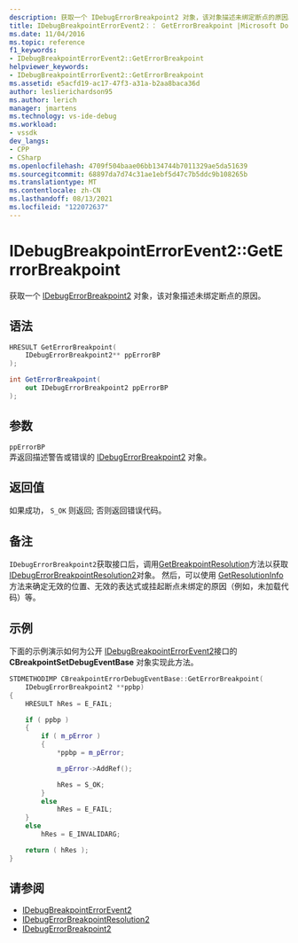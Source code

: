 ```yaml
---
description: 获取一个 IDebugErrorBreakpoint2 对象，该对象描述未绑定断点的原因。
title: IDebugBreakpointErrorEvent2：： GetErrorBreakpoint |Microsoft Docs
ms.date: 11/04/2016
ms.topic: reference
f1_keywords:
- IDebugBreakpointErrorEvent2::GetErrorBreakpoint
helpviewer_keywords:
- IDebugBreakpointErrorEvent2::GetErrorBreakpoint
ms.assetid: e5acfd19-ac17-47f3-a31a-b2aa8baca36d
author: leslierichardson95
ms.author: lerich
manager: jmartens
ms.technology: vs-ide-debug
ms.workload:
- vssdk
dev_langs:
- CPP
- CSharp
ms.openlocfilehash: 4709f504baae06bb134744b7011329ae5da51639
ms.sourcegitcommit: 68897da7d74c31ae1ebf5d47c7b5ddc9b108265b
ms.translationtype: MT
ms.contentlocale: zh-CN
ms.lasthandoff: 08/13/2021
ms.locfileid: "122072637"
---
```

# <a name="idebugbreakpointerrorevent2geterrorbreakpoint"></a>IDebugBreakpointErrorEvent2::GetErrorBreakpoint
获取一个 [IDebugErrorBreakpoint2](../../../extensibility/debugger/reference/idebugerrorbreakpoint2.md) 对象，该对象描述未绑定断点的原因。

## <a name="syntax"></a>语法

```cpp
HRESULT GetErrorBreakpoint( 
    IDebugErrorBreakpoint2** ppErrorBP
);
```

```csharp
int GetErrorBreakpoint( 
    out IDebugErrorBreakpoint2 ppErrorBP
);
```

## <a name="parameters"></a>参数
`ppErrorBP`\
弄返回描述警告或错误的 [IDebugErrorBreakpoint2](../../../extensibility/debugger/reference/idebugerrorbreakpoint2.md) 对象。

## <a name="return-value"></a>返回值
如果成功， `S_OK` 则返回; 否则返回错误代码。

## <a name="remarks"></a>备注
`IDebugErrorBreakpoint2`获取接口后，调用[GetBreakpointResolution](../../../extensibility/debugger/reference/idebugerrorbreakpoint2-getbreakpointresolution.md)方法以获取[IDebugErrorBreakpointResolution2](../../../extensibility/debugger/reference/idebugerrorbreakpointresolution2.md)对象。 然后，可以使用 [GetResolutionInfo](../../../extensibility/debugger/reference/idebugerrorbreakpointresolution2-getresolutioninfo.md) 方法来确定无效的位置、无效的表达式或挂起断点未绑定的原因（例如，未加载代码）等。

## <a name="example"></a>示例
下面的示例演示如何为公开 [IDebugBreakpointErrorEvent2](../../../extensibility/debugger/reference/idebugbreakpointerrorevent2.md)接口的 **CBreakpointSetDebugEventBase** 对象实现此方法。

```cpp
STDMETHODIMP CBreakpointErrorDebugEventBase::GetErrorBreakpoint(
    IDebugErrorBreakpoint2 **ppbp)
{
    HRESULT hRes = E_FAIL;

    if ( ppbp )
    {
        if ( m_pError )
        {
            *ppbp = m_pError;

            m_pError->AddRef();

            hRes = S_OK;
        }
        else
            hRes = E_FAIL;
    }
    else
        hRes = E_INVALIDARG;

    return ( hRes );
}
```

## <a name="see-also"></a>请参阅
- [IDebugBreakpointErrorEvent2](../../../extensibility/debugger/reference/idebugbreakpointerrorevent2.md)
- [IDebugErrorBreakpointResolution2](../../../extensibility/debugger/reference/idebugerrorbreakpointresolution2.md)
- [IDebugErrorBreakpoint2](../../../extensibility/debugger/reference/idebugerrorbreakpoint2.md)

